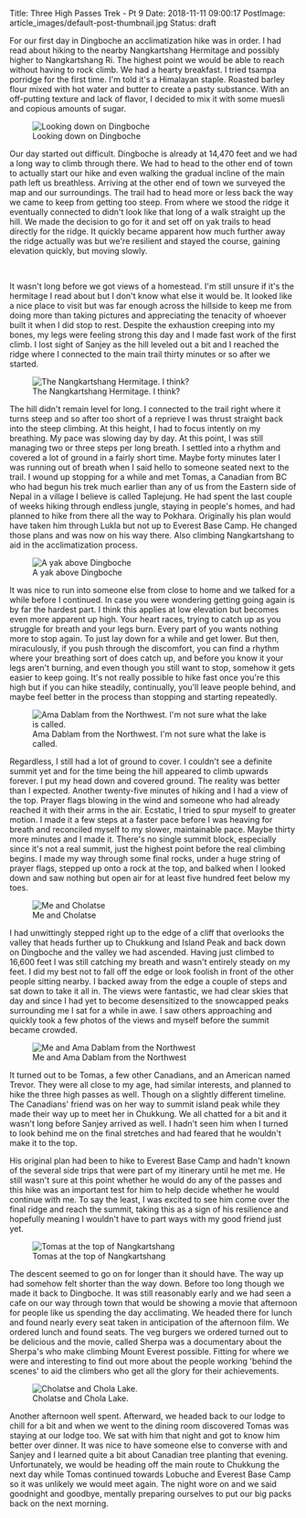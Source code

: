 Title: Three High Passes Trek - Pt 9
Date: 2018-11-11 09:00:17
PostImage: article_images/default-post-thumbnail.jpg
Status: draft

<p>For our first day in Dingboche an acclimatization hike was in order. I had read about hiking to the nearby Nangkartshang Hermitage and possibly higher to Nangkartshang Ri. The highest point we would be able to reach without having to rock climb. We had a hearty breakfast. I tried tsampa porridge for the first time. I'm told it's a Himalayan staple. Roasted barley flour mixed with hot water and butter to create a pasty substance. With an off-putting texture and lack of flavor, I decided to mix it with some muesli and copious amounts of sugar.</p>

<figure><img class="size-large wp-image-1014" src="/images/article_images/2018/11/DSC02888-1024x1024.jpg" alt="Looking down on Dingboche" /><figcaption>Looking down on Dingboche</figcaption></figure>

<p>Our day started out difficult. Dingboche is already at 14,470 feet and we had a long way to climb through there. We had to head to the other end of town to actually start our hike and even walking the gradual incline of the main path left us breathless. Arriving at the other end of town we surveyed the map and our surroundings. The trail had to head more or less back the way we came to keep from getting too steep. From where we stood the ridge it eventually connected to didn't look like that long of a walk straight up the hill. We made the decision to go for it and set off on yak trails to head directly for the ridge. It quickly became apparent how much further away the ridge actually was but we're resilient and stayed the course, gaining elevation quickly, but moving slowly.</p>

<br />

<p>It wasn't long before we got views of a homestead. I'm still unsure if it's the hermitage I read about but I don't know what else it would be. It looked like a nice place to visit but was far enough across the hillside to keep me from doing more than taking pictures and appreciating the tenacity of whoever built it when I did stop to rest. Despite the exhaustion creeping into my bones, my legs were feeling strong this day and I made fast work of the first climb. I lost sight of Sanjey as the hill leveled out a bit and I reached the ridge where I connected to the main trail thirty minutes or so after we started.</p>

<figure><img class="size-large wp-image-1016" src="/images/article_images/2018/11/DSC02894-1024x1024.jpg" alt="The Nangkartshang Hermitage. I think?" /><figcaption>The Nangkartshang Hermitage. I think?</figcaption></figure>

<p>The hill didn't remain level for long. I connected to the trail right where it turns steep and so after too short of a reprieve I was thrust straight back into the steep climbing. At this height, I had to focus intently on my breathing. My pace was slowing day by day. At this point, I was still managing two or three steps per long breath. I settled into a rhythm and covered a lot of ground in a fairly short time. Maybe forty minutes later I was running out of breath when I said hello to someone seated next to the trail. I wound up stopping for a while and met Tomas, a Canadian from BC who had begun his trek much earlier than any of us from the Eastern side of Nepal in a village I believe is called Taplejung. He had spent the last couple of weeks hiking through endless jungle, staying in people's homes, and had planned to hike from there all the way to Pokhara. Originally his plan would have taken him through Lukla but not up to Everest Base Camp. He changed those plans and was now on his way there. Also climbing Nangkartshang to aid in the acclimatization process.</p>

<figure><img class="size-large wp-image-1015" src="/images/article_images/2018/11/DSC02893-1024x1024.jpg" alt="A yak above Dingboche" /> <figcaption>A yak above Dingboche</figcaption></figure>

<p>It was nice to run into someone else from close to home and we talked for a while before I continued. In case you were wondering getting going again is by far the hardest part. I think this applies at low elevation but becomes even more apparent up high. Your heart races, trying to catch up as you struggle for breath and your legs burn. Every part of you wants nothing more to stop again. To just lay down for a while and get lower. But then, miraculously, if you push through the discomfort, you can find a rhythm where your breathing sort of does catch up, and before you know it your legs aren't burning, and even though you still want to stop, somehow it gets easier to keep going. It's not really possible to hike fast once you're this high but if you can hike steadily, continually, you'll leave people behind, and maybe feel better in the process than stopping and starting repeatedly.</p>

<figure><img class="size-large wp-image-1017" src="/images/article_images/2018/11/DSC02901-1024x1024.jpg" alt="Ama Dablam from the Northwest. I'm not sure what the lake is called." /><figcaption>Ama Dablam from the Northwest. I'm not sure what the lake is called.</figcaption></figure>

<p>Regardless, I still had a lot of ground to cover. I couldn't see a definite summit yet and for the time being the hill appeared to climb upwards forever. I put my head down and covered ground. The reality was better than I expected. Another twenty-five minutes of hiking and I had a view of the top. Prayer flags blowing in the wind and someone who had already reached it with their arms in the air. Ecstatic, I tried to spur myself to greater motion. I made it a few steps at a faster pace before I was heaving for breath and reconciled myself to my slower, maintainable pace. Maybe thirty more minutes and I made it. There's no single summit block, especially since it's not a real summit, just the highest point before the real climbing begins. I made my way through some final rocks, under a huge string of prayer flags, stepped up onto a rock at the top, and balked when I looked down and saw nothing but open air for at least five hundred feet below my toes.</p>

<figure><img class="size-large wp-image-1027" src="/images/article_images/2018/11/20181014_102833-1024x768.jpg" alt="Me and Cholatse" /> <figcaption>Me and Cholatse</figcaption></figure>

<p>I had unwittingly stepped right up to the edge of a cliff that overlooks the valley that heads further up to Chukkung and Island Peak and back down on Dingboche and the valley we had ascended. Having just climbed to 16,600 feet I was still catching my breath and wasn't entirely steady on my feet. I did my best not to fall off the edge or look foolish in front of the other people sitting nearby. I backed away from the edge a couple of steps and sat down to take it all in. The views were fantastic, we had clear skies that day and since I had yet to become desensitized to the snowcapped peaks surrounding me I sat for a while in awe. I saw others approaching and quickly took a few photos of the views and myself before the summit became crowded.</p>

<figure><img class="size-large wp-image-1026" src="/images/article_images/2018/11/20181014_102805-1024x1024.jpg" alt="Me and Ama Dablam from the Northwest" /><figcaption>Me and Ama Dablam from the Northwest</figcaption></figure>

<p>It turned out to be Tomas, a few other Canadians, and an American named Trevor. They were all close to my age, had similar interests, and planned to hike the three high passes as well. Though on a slightly different timeline. The Canadians' friend was on her way to summit island peak while they made their way up to meet her in Chukkung. We all chatted for a bit and it wasn't long before Sanjey arrived as well. I hadn't seen him when I turned to look behind me on the final stretches and had feared that he wouldn't make it to the top. </p>

<p>His original plan had been to hike to Everest Base Camp and hadn't known of the several side trips that were part of my itinerary until he met me. He still wasn't sure at this point whether he would do any of the passes and this hike was an important test for him to help decide whether he would continue with me. To say the least, I was excited to see him come over the final ridge and reach the summit, taking this as a sign of his resilience and hopefully meaning I wouldn't have to part ways with my good friend just yet.</p>

<figure><img class="size-large wp-image-1020" src="/images/article_images/2018/11/DSC02910-1024x1024.jpg" alt="Tomas at the top of Nangkartshang" /><figcaption>Tomas at the top of Nangkartshang</figcaption></figure>

<p>The descent seemed to go on for longer than it should have. The way up had somehow felt shorter than the way down. Before too long though we made it back to Dingboche. It was still reasonably early and we had seen a cafe on our way through town that would be showing a movie that afternoon for people like us spending the day acclimating. We headed there for lunch and found nearly every seat taken in anticipation of the afternoon film. We ordered lunch and found seats. The veg burgers we ordered turned out to be delicious and the movie, called Sherpa was a documentary about the Sherpa's who make climbing Mount Everest possible. Fitting for where we were and interesting to find out more about the people working 'behind the scenes' to aid the climbers who get all the glory for their achievements.</p>

<figure><img class="size-large wp-image-1018" src="/images/article_images/2018/11/DSC02904-1024x1024.jpg" alt="Cholatse and Chola Lake." /><figcaption>Cholatse and Chola Lake.</figcaption></figure>

<p>Another afternoon well spent. Afterward, we headed back to our lodge to chill for a bit and when we went to the dining room discovered Tomas was staying at our lodge too. We sat with him that night and got to know him better over dinner. It was nice to have someone else to converse with and Sanjey and I learned quite a bit about Canadian tree planting that evening. Unfortunately, we would be heading off the main route to Chukkung the next day while Tomas continued towards Lobuche and Everest Base Camp so it was unlikely we would meet again. The night wore on and we said goodnight and goodbye, mentally preparing ourselves to put our big packs back on the next morning.</p>